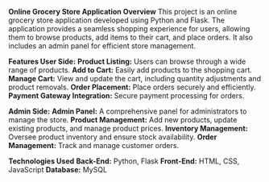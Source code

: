 **Online Grocery Store Application
Overview**
This project is an online grocery store application developed using Python and Flask. The application provides a seamless shopping experience for users, allowing them to browse products, add items to their cart, and place orders. It also includes an admin panel for efficient store management.

**Features
  User Side:**
    **Product Listing:** Users can browse through a wide range of products.
    **Add to Cart:** Easily add products to the shopping cart.
    **Manage Cart:** View and update the cart, including quantity adjustments and product removals.
    **Order Placement:** Place orders securely and efficiently.
    **Payment Gateway Integration:** Secure payment processing for orders.
    
**Admin Side:**
  **Admin Panel:** A comprehensive panel for administrators to manage the store.
  **Product Management:** Add new products, update existing products, and manage product prices.
  **Inventory Management:** Oversee product inventory and ensure stock availability.
  **Order Management:** Track and manage customer orders.

**Technologies Used**
  **Back-End:** Python, Flask
  **Front-End:** HTML, CSS, JavaScript
  **Database:** MySQL
